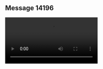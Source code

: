 ## Message 14196



![Video](https://data.iron-swords.co.il/2024/November/29/14196/14196_media.mp4)
